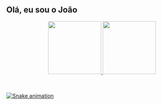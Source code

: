 ## Olá, eu sou o João
<div align="center">
  <a href="https://github.com/JoaoPedroSilvaLopes">
  <img height="140em" src="https://github-readme-stats.vercel.app/api?username=JoaoPedroSilvaLopes&show_icons=true&theme=tokyonight&include_all_commits=true&count_private=true"/>
  <img height="140em" src="https://github-readme-stats.vercel.app/api/top-langs/?username=JoaoPedroSilvaLopes&count_private=true&layout=compact&langs_count=7&theme=tokyonight"/>
</div>
  
<div style="display: inline_block"><br>

</div>

##
  
![Snake animation](https://github.com/JoaoPedroSilvaLopes/JoaoPedroSilvaLopes/blob/output/github-contribution-grid-snake.svg)
